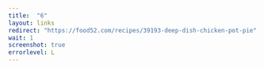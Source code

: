 ```yaml
---
title:  "6"
layout: links
redirect: "https://food52.com/recipes/39193-deep-dish-chicken-pot-pie"
wait: 1
screenshot: true
errorlevel: L
---
```



